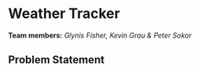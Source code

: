# Weather Tracker

**Team members:** _Glynis Fisher, Kevin Grau & Peter Sokor_

## Problem Statement